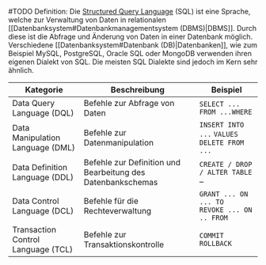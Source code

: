 #TODO
Definition: Die [Structured Query Language](https://en.wikipedia.org/wiki/SQL) (SQL) ist eine Sprache, welche zur Verwaltung von Daten in relationalen [[Datenbanksystem#Datenbankmanagementsystem (DBMS)|DBMS]]. Durch diese ist die Abfrage und Änderung von Daten in einer Datenbank möglich. Verschiedene [[Datenbanksystem#Datenbank (DB)|Datenbanken]], wie zum Beispiel MySQL, PostgreSQL, Oracle SQL oder MongoDB verwenden ihren eigenen Dialekt von SQL. Die meisten SQL Dialekte sind jedoch im Kern sehr ähnlich.


| Kategorie                          | Beschreibung                                                 | Beispiel                                          |
| ---------------------------------- | ------------------------------------------------------------ | ------------------------------------------------- |
| Data Query Language (DQL)          | Befehle zur Abfrage von Daten                                | `SELECT ... FROM ...WHERE`                        |
| Data Manipulation Language (DML)   | Befehle zur Datenmanipulation                                | `INSERT INTO ...` `VALUES DELETE FROM ... `       |
| Data Definition Language (DDL)     | Befehle zur Definition und Bearbeitung  des Datenbankschemas | `CREATE / DROP / ALTER TABLE …`                   |
| Data Control Language (DCL)        | Befehle für die Rechteverwaltung                             | `GRANT ... ON ... TO `<br>`REVOKE ... ON .. FROM` |
| Transaction Control Language (TCL) | Befehle zur Transaktionskontrolle                            | `COMMIT`<br>`ROLLBACK`                            |

